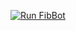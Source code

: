 
[![Run FibBot](https://github.com/Nkwenti-Severian-Ndongtsop/Fibonacci-bot/actions/workflows/fibbot.yml/badge.svg?branch=main)](https://github.com/Nkwenti-Severian-Ndongtsop/Fibonacci-bot/actions/workflows/fibbot.yml)
